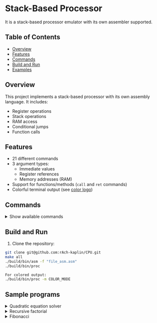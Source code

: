 # Stack-Based Processor

It is a stack-based processor emulator with its own assembler supported. 

## Table of Contents
- [Overview](#overview)
- [Features](#features)
- [Commands](#commands)
- [Build and Run](#build-and-run)
- [Examples](#examples)

## Overview

This project implements a stack-based processor with its own assembly language. It includes:
- Register operations
- Stack operations
- RAM access
- Conditional jumps
- Function calls

## Features

- 21 different commands
- 3 argument types:
  - Immediate values
  - Register references
  - Memory addresses (RAM)
- Support for functions/methods (`call` and `ret` commands)
- Colorful terminal output (see [color logo](img/color-log.png))

## Commands

<details>
<summary>Show available commands</summary>

| Command | Description | Arguments |
|---------|-------------|-----------|
| `push`  | Push value to stack | Register or memory |
| `pop`   | Pop value from stack | Register or memory |
| `add`   | Add top two stack values | None |
| `sub`   | Subtract top two stack values | None |
| `mul`   | Multiply top two stack values | None |
| `div`   | Divide top two stack values | None |
| `sqrt`  | Square root of top stack value | None |
| `sin`   | Sine of top stack value | None |
| `cos`   | Cosine of top stack value | None |
| `out`   | Output top stack value | None |
| `in`    | Input value to stack | None |
| `hlt`   | Halt execution | None |
| `jmp`   | Unconditional jump | Label |
| `jb`    | Jump if below | Label |
| `jbe`   | Jump if below or equal | Label |
| `ja`    | Jump if above | Label |
| `jae`   | Jump if above or equal | Label |
| `je`    | Jump if equal | Label |
| `jne`   | Jump if not equal | Label |
| `call`  | Call function | Label |
| `ret`   | Return from function | None |

</details>

## Build and Run

1. Clone the repository:
```bash
git clone git@github.com:rAch-kaplin/CPU.git
make all
./build/bin/asm -f "file_asm.asm"
./build/bin/proc

For colored output:
./build/bin/proc -m COLOR_MODE
```

## Sample programs
<details> <summary>Quadratic equation solver</summary>
call main:
hlt

main:
        call input_coef:
        push ax
        push 0
        je linear_square:

        call count_discr:
        call check_discr:
ret

input_coef:
        in
        in
        in
        pop cx
        pop bx
        pop ax
ret

count_discr:
        push bx
        push bx
        mul
        push 4
        push ax
        mul
        push cx
        mul
        sub
        pop dx
ret

check_discr:
        push dx
        push 0
        je one_root:
        push dx
        push 0
        jb no_roots:
        jmp two_root:

linear_square:
        push cx
        push bx
        div
        out
ret

one_root:
    push 0
    push bx
    sub
    push 2
    push ax
    mul
    div
    out
ret

no_roots:
        push 9999
        out
ret

two_root:
    push 0
    push bx
    sub
    push dx
    sqrt
    sub
    push 2
    push ax
    mul
    div
    out

    push 0
    push bx
    sub
    push dx
    sqrt
    add
    push 2
    push ax
    mul
    div
    out
    ret
</details>

</details><details> <summary>Recursive factorial</summary>
call main:
hlt

main:
        in
        pop ax
        call fact:
        push bx
        out
ret

fact:
        push ax
        push 1
        jbe exit_fact:

        push ax
        push ax
        push 1
        sub
        pop ax
        call fact:

        push bx
        mul
        pop bx

        reverse_step:
ret

exit_fact:
        push 1
        pop bx
        jmp reverse_step:

</details>

</details><details> <summary>Fibonacci</summary>
call main:
hlt

main:
        in
        pop ax
        call fib:
        push bx
        out
ret

fib:
        push ax
        push 2
        jbe basic_fib:

        push ax
        push 2
        sub
        pop dx
        push 1
        pop cx

        push 1
        push 1
        pop ax
        pop bx

        jmp new_iteration:
        start_iteration:
        jmp start_cycle:

        exit_in_main:
ret

start_cycle:
        push ax
        push bx
        add
        push bx
        pop ax
        pop bx

        push cx
        push 1
        add
        pop cx
        jmp new_iteration:


basic_fib:
        push 1
        pop bx
ret


new_iteration:
        push dx
        push cx
        jae start_iteration:
        jmp exit_in_main:


</details>
